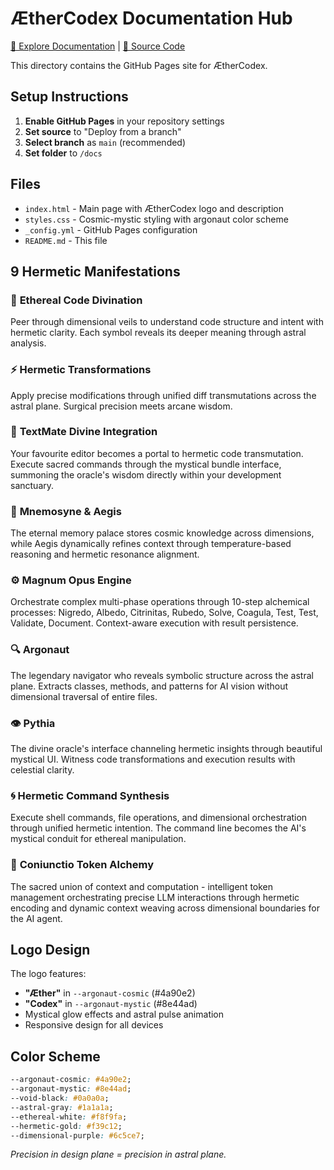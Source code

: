 # ÆtherCodex Documentation Hub

[🔗 Explore Documentation](https://dantiel.github.io/aethercodex/) | [🌌 Source Code](https://github.com/dantiel/aethercodex)

This directory contains the GitHub Pages site for ÆtherCodex.

## Setup Instructions

1. **Enable GitHub Pages** in your repository settings
2. **Set source** to "Deploy from a branch"
3. **Select branch** as `main` (recommended)
4. **Set folder** to `/docs`

## Files

- `index.html` - Main page with ÆtherCodex logo and description
- `styles.css` - Cosmic-mystic styling with argonaut color scheme
- `_config.yml` - GitHub Pages configuration
- `README.md` - This file

## 9 Hermetic Manifestations

### 🔮 **Ethereal Code Divination**
Peer through dimensional veils to understand code structure and intent with hermetic clarity. Each symbol reveals its deeper meaning through astral analysis.

### ⚡ **Hermetic Transformations**
Apply precise modifications through unified diff transmutations across the astral plane. Surgical precision meets arcane wisdom.

### 📝 **TextMate Divine Integration**
Your favourite editor becomes a portal to hermetic code transmutation. Execute sacred commands through the mystical bundle interface, summoning the oracle's wisdom directly within your development sanctuary.

### 🌌 **Mnemosyne & Aegis**
The eternal memory palace stores cosmic knowledge across dimensions, while Aegis dynamically refines context through temperature-based reasoning and hermetic resonance alignment.

### ⚙️ **Magnum Opus Engine**
Orchestrate complex multi-phase operations through 10-step alchemical processes: Nigredo, Albedo, Citrinitas, Rubedo, Solve, Coagula, Test, Test, Validate, Document. Context-aware execution with result persistence.

### 🔍 **Argonaut**
The legendary navigator who reveals symbolic structure across the astral plane. Extracts classes, methods, and patterns for AI vision without dimensional traversal of entire files.

### 👁️ **Pythia**
The divine oracle's interface channeling hermetic insights through beautiful mystical UI. Witness code transformations and execution results with celestial clarity.

### 🌀 **Hermetic Command Synthesis**
Execute shell commands, file operations, and dimensional orchestration through unified hermetic intention. The command line becomes the AI's mystical conduit for ethereal manipulation.

### 🧠 **Coniunctio Token Alchemy**
The sacred union of context and computation - intelligent token management orchestrating precise LLM interactions through hermetic encoding and dynamic context weaving across dimensional boundaries for the AI agent.

## Logo Design

The logo features:
- **"Æther"** in `--argonaut-cosmic` (#4a90e2)
- **"Codex"** in `--argonaut-mystic` (#8e44ad)
- Mystical glow effects and astral pulse animation
- Responsive design for all devices

## Color Scheme

```css
--argonaut-cosmic: #4a90e2;
--argonaut-mystic: #8e44ad;
--void-black: #0a0a0a;
--astral-gray: #1a1a1a;
--ethereal-white: #f8f9fa;
--hermetic-gold: #f39c12;
--dimensional-purple: #6c5ce7;
```

*Precision in design plane = precision in astral plane.*